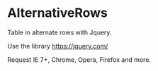 AlternativeRows
===============

Table in alternate rows with Jquery.

Use the library https://jquery.com/

Request IE 7+, Chrome, Opera, Firefox and more.
